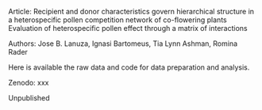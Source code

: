 Article: Recipient and donor characteristics govern hierarchical structure in a heterospecific pollen competition network of co-flowering plants
Evaluation of heterospecific pollen effect through a matrix of interactions

Authors: Jose B. Lanuza, Ignasi Bartomeus, Tia Lynn Ashman, Romina Rader

Here is available the raw data and code for data preparation and analysis.

Zenodo: xxx

Unpublished


